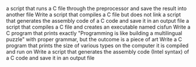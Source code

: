 a script that runs a C file through the preprocessor and save the result into another file
Write a script that compiles a C file but does not link
a script that generates the assembly code of a C code and save it in an output file
a script that compiles a C file and creates an executable named cisfun
 Write a C program that prints exactly "Programming is like building a multilingual puzzle" 
with proper grammar, but the outcome is a piece of art
Write a C program that prints the size of various types on the computer it is compiled and run on
Write a script that generates the assembly code (Intel syntax) of a C code and save it in an output file
